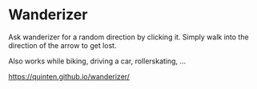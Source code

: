 # Wanderizer

Ask wanderizer for a random direction by clicking it. Simply walk into the direction of the arrow to get lost.

Also works while biking, driving a car, rollerskating, ...

https://quinten.github.io/wanderizer/
